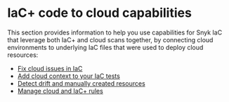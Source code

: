 # IaC+ code to cloud capabilities

This section provides information to help you use capabilities for Snyk IaC that leverage both IaC+ and cloud scans together, by connecting cloud environments to underlying IaC files that were used to deploy cloud resources:

* [Fix cloud issues in IaC](fix-cloud-issues-in-iac.md)
* [Add cloud context to your IaC tests](add-cloud-context-to-your-iac-tests.md)
* [Detect drift and manually created resources](../../scan-cloud-configurations/snyk-infrastructure-as-code/detect-drift-and-manually-created-resources/)
* [Manage cloud and IaC+ rules](../introduction-to-iac+/manage-cloud-and-iac+-rules.md)
